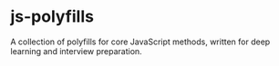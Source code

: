 # js-polyfills
 A collection of polyfills for core JavaScript methods, written for deep learning and interview preparation.
